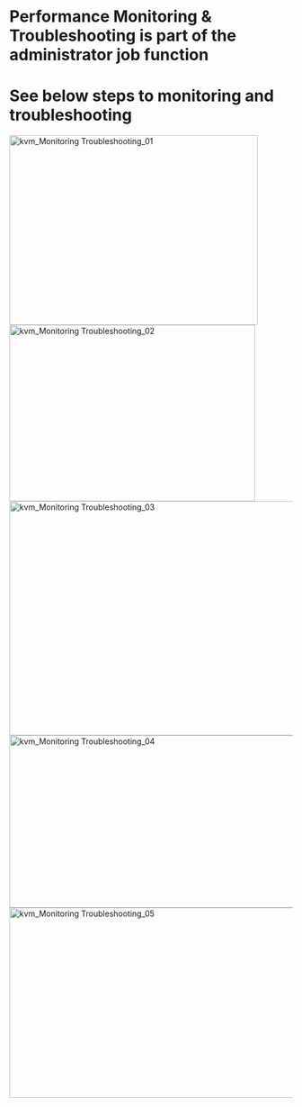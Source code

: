 # Performance Monitoring & Troubleshooting is part of the administrator job function #
# See below steps to monitoring and troubleshooting #


<img width="442" height="337" alt="kvm_Monitoring Troubleshooting_01" src="https://github.com/user-attachments/assets/ba816f77-ceb4-4f1e-ab6b-430e9690831c" />
<img width="437" height="313" alt="kvm_Monitoring Troubleshooting_02" src="https://github.com/user-attachments/assets/e73f6cc4-7712-4cc8-9c80-7d781c998c6c" />
<img width="904" height="416" alt="kvm_Monitoring Troubleshooting_03" src="https://github.com/user-attachments/assets/5d314d48-2485-4e79-999e-3492f6708284" />
<img width="905" height="306" alt="kvm_Monitoring Troubleshooting_04" src="https://github.com/user-attachments/assets/9bc077b6-55ee-47bd-9795-79f5ed195626" />
<img width="888" height="338" alt="kvm_Monitoring Troubleshooting_05" src="https://github.com/user-attachments/assets/665a15ce-3f27-416c-b6d2-862210eecdcf" />
